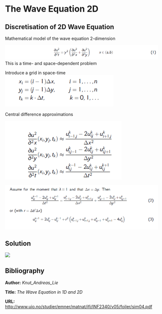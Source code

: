 # The Wave Equation 2D


## Discretisation of 2D Wave Equation

Mathematical model of the wave equation 2-dimension

![1](1.PNG)
This is a time- and space-dependent problem

Introduce a grid in space-time
![2](2.PNG)

Central difference approximations

![3](3.PNG)

![4](4.PNG)

## Solution

![](theWaveEq2D.gif)


## Bibliography
**Author:** *Knut_Andreas_Lie*

**Title:** *The Wave Equation in 1D and 2D*

**URL:** http://www.uio.no/studier/emner/matnat/ifi/INF2340/v05/foiler/sim04.pdf
